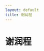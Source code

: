 ```yaml
---
layout: default
title: 谢润程
---
```



    
    
<div class="middle-text">

<h1 class="black-text">谢润程</h1>

</div>
